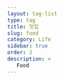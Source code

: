```yaml
---
layout: tag-list
type: tag
title: 맛집
slug: food
category: Life
sidebar: true
order: 2
description: >
   Food
---
```

